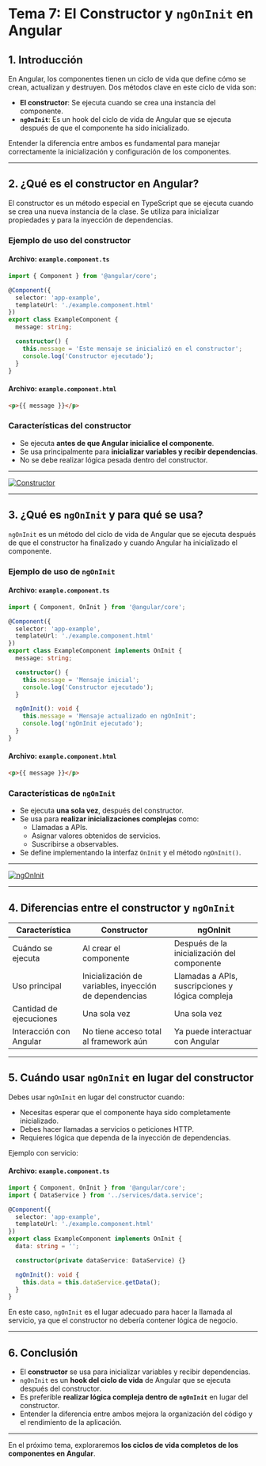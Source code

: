 # **Tema 7: El Constructor y `ngOnInit` en Angular**

## **1. Introducción**

En Angular, los componentes tienen un ciclo de vida que define cómo se crean, actualizan y destruyen. Dos métodos clave en este ciclo de vida son:

- **El constructor**: Se ejecuta cuando se crea una instancia del componente.
- **`ngOnInit`**: Es un hook del ciclo de vida de Angular que se ejecuta después de que el componente ha sido inicializado.

Entender la diferencia entre ambos es fundamental para manejar correctamente la inicialización y configuración de los componentes.

---

## **2. ¿Qué es el constructor en Angular?**

El constructor es un método especial en TypeScript que se ejecuta cuando se crea una nueva instancia de la clase. Se utiliza para inicializar propiedades y para la inyección de dependencias.

### **Ejemplo de uso del constructor**

#### **Archivo: `example.component.ts`**
```ts
import { Component } from '@angular/core';

@Component({
  selector: 'app-example',
  templateUrl: './example.component.html'
})
export class ExampleComponent {
  message: string;

  constructor() {
    this.message = 'Este mensaje se inicializó en el constructor';
    console.log('Constructor ejecutado');
  }
}
```

#### **Archivo: `example.component.html`**
```html
<p>{{ message }}</p>
```

### **Características del constructor**
- Se ejecuta **antes de que Angular inicialice el componente**.
- Se usa principalmente para **inicializar variables y recibir dependencias**.
- No se debe realizar lógica pesada dentro del constructor.

---

[![Constructor](https://img.youtube.com/vi/2YPur9wymh0/0.jpg)](https://www.youtube.com/watch?v=2YPur9wymh0&list=PLzA2VyZwsq_9cD3JIxBymaIVyef07PJ-y)

---

## **3. ¿Qué es `ngOnInit` y para qué se usa?**

`ngOnInit` es un método del ciclo de vida de Angular que se ejecuta después de que el constructor ha finalizado y cuando Angular ha inicializado el componente.

### **Ejemplo de uso de `ngOnInit`**

#### **Archivo: `example.component.ts`**
```ts
import { Component, OnInit } from '@angular/core';

@Component({
  selector: 'app-example',
  templateUrl: './example.component.html'
})
export class ExampleComponent implements OnInit {
  message: string;

  constructor() {
    this.message = 'Mensaje inicial';
    console.log('Constructor ejecutado');
  }

  ngOnInit(): void {
    this.message = 'Mensaje actualizado en ngOnInit';
    console.log('ngOnInit ejecutado');
  }
}
```

#### **Archivo: `example.component.html`**
```html
<p>{{ message }}</p>
```

### **Características de `ngOnInit`**
- Se ejecuta **una sola vez**, después del constructor.
- Se usa para **realizar inicializaciones complejas** como:
  - Llamadas a APIs.
  - Asignar valores obtenidos de servicios.
  - Suscribirse a observables.
- Se define implementando la interfaz `OnInit` y el método `ngOnInit()`.

---

[![ngOnInit](https://img.youtube.com/vi/FSZoekTcJn4/0.jpg)](https://www.youtube.com/watch?v=FSZoekTcJn4&list=PLzA2VyZwsq_9cD3JIxBymaIVyef07PJ-y)

---

## **4. Diferencias entre el constructor y `ngOnInit`**

| **Característica** | **Constructor** | **ngOnInit** |
|-------------------|---------------|-------------|
| Cuándo se ejecuta | Al crear el componente | Después de la inicialización del componente |
| Uso principal | Inicialización de variables, inyección de dependencias | Llamadas a APIs, suscripciones y lógica compleja |
| Cantidad de ejecuciones | Una sola vez | Una sola vez |
| Interacción con Angular | No tiene acceso total al framework aún | Ya puede interactuar con Angular |

---

## **5. Cuándo usar `ngOnInit` en lugar del constructor**

Debes usar `ngOnInit` en lugar del constructor cuando:
- Necesitas esperar que el componente haya sido completamente inicializado.
- Debes hacer llamadas a servicios o peticiones HTTP.
- Requieres lógica que dependa de la inyección de dependencias.

Ejemplo con servicio:

#### **Archivo: `example.component.ts`**
```ts
import { Component, OnInit } from '@angular/core';
import { DataService } from '../services/data.service';

@Component({
  selector: 'app-example',
  templateUrl: './example.component.html'
})
export class ExampleComponent implements OnInit {
  data: string = '';

  constructor(private dataService: DataService) {}

  ngOnInit(): void {
    this.data = this.dataService.getData();
  }
}
```

En este caso, `ngOnInit` es el lugar adecuado para hacer la llamada al servicio, ya que el constructor no debería contener lógica de negocio.

---

## **6. Conclusión**

- El **constructor** se usa para inicializar variables y recibir dependencias.
- `ngOnInit` es un **hook del ciclo de vida** de Angular que se ejecuta después del constructor.
- Es preferible **realizar lógica compleja dentro de `ngOnInit`** en lugar del constructor.
- Entender la diferencia entre ambos mejora la organización del código y el rendimiento de la aplicación.

---

En el próximo tema, exploraremos **los ciclos de vida completos de los componentes en Angular**.
